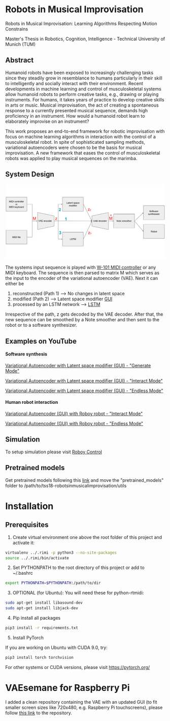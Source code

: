 # Robots in Musical Improvisation
Robots in Musical Improvisation: Learning Algorithms Respecting Motion Constrains <br>

Master's Thesis in Robotics, Cognition, Intelligence - Technical University of Munich (TUM)

## Abstract
Humanoid robots have been exposed to increasingly challenging tasks since they steadily grow in resemblance to humans particularly in their skill to intelligently and socially interact with their environment. Recent developments in machine learning and control of musculoskeletal systems allow humanoid robots to perform creative tasks, e.g., drawing
or playing instruments. For humans, it takes years of practice to develop creative skills in arts or music. Musical improvisation, the act of creating a spontaneous response to a currently presented musical sequence, demands high proficiency in an instrument. How would a humanoid robot learn to elaborately improvise on an instrument?


This work proposes an end-to-end framework for robotic improvisation with focus on machine learning algorithms in interaction with the control of a musculoskeletal robot. In spite of sophisticated sampling methods, variational autoencoders were chosen to be the basis for musical improvisation. A new framework that eases the control of musculoskeletal robots was applied to play musical sequences on the marimba.

## System Design
![System Design](utils/imgs/system_design_new.png)

The systems input sequence is played with [W-101 MIDI controller](https://github.com/Roboy/tss18-robotsinmusicalimprovisation/tree/master/midi_controller) or any MIDI keyboard. The sequence is then parsed to matrix M which serves as the input to the encoder of the variational autoencoder (VAE).
Next it can either be
1. reconstructed (Path 1) --> No changes in latent space
2. modified (Path 2) --> Latent space modifier [GUI](https://github.com/Roboy/tss18-robotsinmusicalimprovisation/tree/master/software_gui)
3. processed by an LSTM network --> [LSTM](https://github.com/Roboy/tss18-robotsinmusicalimprovisation/tree/master/LSTM)

Irrespective of the path, z gets decoded by the VAE decoder. After that, the new sequence can be smoothed by a Note smoother and then sent to the robot or to a software synthesizer.


## Examples on YouTube
#### Software synthesis
[Variational Autoencoder with Latent space modifier (GUI) - "Generate Mode"](https://youtu.be/teKCWBg3_KY)

[Variational Autoencoder with Latent space modifier (GUI) - "Interact Mode"](https://youtu.be/Umlmhky1DVg)

[Variational Autoencoder with Latent space modifier (GUI) - "Endless Mode"](https://youtu.be/gBg1Qecc4QY)

#### Human robot interaction
[Variational Autoencoder (GUI) with Roboy robot - "Interact Mode"](https://youtu.be/qSQtkbWPEY0)

[Variational Autoencoder (GUI) with Roboy robot - "Endless Mode"](https://youtu.be/_TltfiEmHZI)

## Simulation
To setup simulation please visit [Roboy Control](https://github.com/Roboy/roboy_control/tree/xyl_simulation/src/xylophone_plugin)

## Pretrained models
Get pretrained models following this [link](https://drive.google.com/drive/folders/1pGhy42CJnaWlqZ_A0MQ7cfGE_4eig6hk?usp=sharing) and move the "pretrained_models" folder to /path/to/tss18-robotsinmusicalimprovisation/utils

# Installation
## Prerequisites
1. Create virtual environment one above the root folder of this project and activate it:
```bash
virtualenv ../.rimi -p python3 --no-site-packages
source ../.rimi/bin/activate
```
2. Set PYTHONPATH to the root directory of this project or add to ~/.bashrc
```bash
export PYTHONPATH=$PYTHONPATH:/path/to/dir
```
3. OPTIONAL (for Ubuntu): You will need these for python-rtmidi:
```bash
sudo apt-get install libasound-dev
sudo apt-get install libjack-dev
```

4. Pip install all packages
```bash
pip3 install -r requirements.txt
```
5. Install PyTorch

If you are working on Ubuntu with CUDA 9.0, try:
```bash
pip3 install torch torchvision
```
For other systems or CUDA versions, please visit https://pytorch.org/

# VAEsemane for Raspberry Pi
I added a clean repository containing the VAE with an updated GUI (to fit smaller screen sizes like 720x480, e.g. 
Raspberry Pi touchscreens), please follow [this link](https://github.com/nwesem/VAEsemane_RasPi) to the repository.